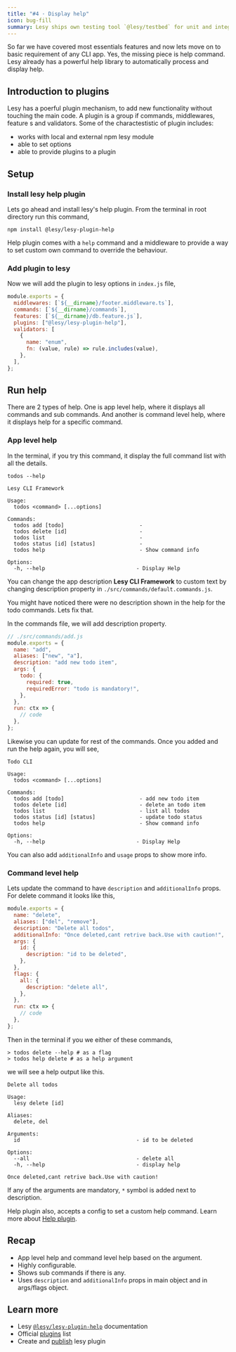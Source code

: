 ```yaml
---
title: "#4 · Display help"
icon: bug-fill
summary: Lesy ships own testing tool `@lesy/testbed` for unit and integration test.
---
```


So far we have covered most essentials features and now lets move on to basic requirement of any CLI app. Yes, the missing piece is help command. Lesy already has a powerful help library to automatically process and display help.

## Introduction to plugins

Lesy has a poerful plugin mechanism, to add new functionality without touching the main code. A plugin is a group if commands, middlewares, feature s and validators. Some of the charactestistic of plugin includes:

- works with local and external npm lesy module
- able to set options
- able to provide plugins to a plugin

## Setup

### Install lesy help plugin

Lets go ahead and install lesy's help plugin. From the terminal in root directory run this command,

```shell
npm install @lesy/lesy-plugin-help
```

Help plugin comes with a `help` command and a middleware to provide a way to set custom own command to override the behaviour.

### Add plugin to lesy

Now we will add the plugin to lesy options in `index.js` file,

```js
module.exports = {
  middlewares: [`${__dirname}/footer.middleware.ts`],
  commands: [`${__dirname}/commands`],
  features: [`${__dirname}/db.feature.js`],
  plugins: ["@lesy/lesy-plugin-help"],
  validators: [
    {
      name: "enum",
      fn: (value, rule) => rule.includes(value),
    },
  ],
};
```

## Run help

There are 2 types of help. One is app level help, where it displays all commands and sub commands. And another is command level help, where it displays help for a specific command.

### App level help

In the terminal, if you try this command, it display the full command list with all the details.

```shell
todos --help
```

```shell
Lesy CLI Framework

Usage:
  todos <command> [...options]

Commands:
  todos add [todo]                        -
  todos delete [id]                       -
  todos list                              -
  todos status [id] [status]              -
  todos help                              - Show command info

Options:
  -h, --help                             - Display Help
```

You can change the app description **Lesy CLI Framework** to custom text by changing description property in `./src/commands/default.commands.js`.

You might have noticed there were no description shown in the help for the todo commands. Lets fix that.

In the commands file, we will add description property.

```js
// ./src/commands/add.js
module.exports = {
  name: "add",
  aliases: ["new", "a"],
  description: "add new todo item",
  args: {
    todo: {
      required: true,
      requiredError: "todo is mandatory!",
    },
  },
  run: ctx => {
    // code
  },
};
```

Likewise you can update for rest of the commands. Once you added and run the help again, you will see,

```shell
Todo CLI

Usage:
  todos <command> [...options]

Commands:
  todos add [todo]                        - add new todo item
  todos delete [id]                       - delete an todo item
  todos list                              - list all todos
  todos status [id] [status]              - update todo status
  todos help                              - Show command info

Options:
  -h, --help                             - Display Help
```

You can also add `additionalInfo` and `usage` props to show more info.

### Command level help

Lets update the command to have `description` and `additionalInfo` props. For delete command it looks like this,

```js
module.exports = {
  name: "delete",
  aliases: ["del", "remove"],
  description: "Delete all todos",
  additionalInfo: "Once deleted,cant retrive back.Use with caution!",
  args: {
    id: {
      description: "id to be deleted",
    },
  },
  flags: {
    all: {
      description: "delete all",
    },
  },
  run: ctx => {
    // code
  },
};
```

Then in the terminal if you we either of these commands,

```shell
> todos delete --help # as a flag
> todos help delete # as a help argument
```

we will see a help output like this.

```shell
Delete all todos

Usage:
  lesy delete [id]

Aliases:
  delete, del

Arguments:
  id                                     - id to be deleted

Options:
  --all                                  - delete all
  -h, --help                             - display help

Once deleted,cant retrive back.Use with caution!
```

If any of the arguments are mandatory, `*` symbol is added next to description.

Help plugin also, accepts a config to set a custom help command. Learn more about [Help plugin](/).

## Recap

- App level help and command level help based on the argument.
- Highly configurable.
- Shows sub commands if there is any.
- Uses `description` and `additionalInfo` props in main object and in args/flags object.

## Learn more

- Lesy [`@lesy/lesy-plugin-help`]() documentation
- Official [plugins]() list
- Create and [publish]() lesy plugin
